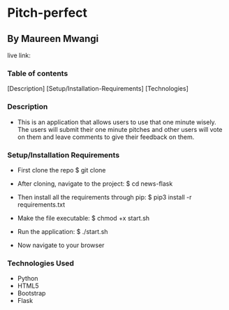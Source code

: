 # Pitch-perfect
## By Maureen Mwangi
live link:
### Table of contents
[Description]
[Setup/Installation-Requirements]
[Technologies]
### Description
* This is an application that allows users to use that one minute wisely. The users will submit their one minute pitches and other users will vote on them and leave comments to give their feedback on them.

### Setup/Installation Requirements
* First clone the repo $ git clone

* After cloning, navigate to the project: $ cd news-flask

* Then install all the requirements through pip: $ pip3 install -r requirements.txt

* Make the file executable: $ chmod +x start.sh

* Run the application: $ ./start.sh

* Now navigate to your browser

### Technologies Used
* Python
* HTML5
* Bootstrap
* Flask